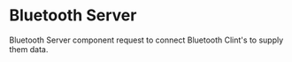 # Bluetooth Server

Bluetooth Server component request to connect Bluetooth Clint's to supply them data.
